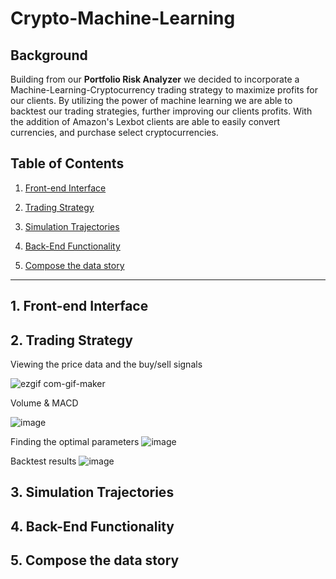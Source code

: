 # Crypto-Machine-Learning
## Background
Building from our **Portfolio Risk Analyzer** we decided to incorporate a Machine-Learning-Cryptocurrency trading strategy to maximize profits for our clients. By utilizing the power of machine learning we are able to backtest our trading strategies, further improving our clients profits. With the addition of Amazon's Lexbot clients are able to easily convert currencies, and purchase select cryptocurrencies.

## Table of Contents
1. [Front-end Interface](#1-Front-end-Interface)

2. [Trading Strategy](#2-Trading-Strategy)

3. [Simulation Trajectories](#3-Simulation-Trajectories)

4. [Back-End Functionality](#4-Back-End-Functionality)

5. [Compose the data story](#5-compose-the-data-story)

---
## 1. Front-end Interface

## 2. Trading Strategy
Viewing the price data and the buy/sell signals

![ezgif com-gif-maker](https://user-images.githubusercontent.com/98198920/183314000-3e53f27c-c0db-48aa-9904-b27a726f346e.gif)

Volume & MACD

![image](https://user-images.githubusercontent.com/98198920/183315051-5661f139-fc16-4d9c-8a02-b9a463e33df1.png)

Finding the optimal parameters
![image](https://user-images.githubusercontent.com/98198920/183315281-68dfda73-19b9-4f91-9e9d-b2669d6dd5c3.png)

Backtest results
![image](https://user-images.githubusercontent.com/98198920/183315195-df2516bd-b64c-44db-8158-6ac47cacc98d.png)

## 3. Simulation Trajectories

## 4. Back-End Functionality

## 5. Compose the data story
